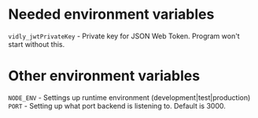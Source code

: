 # Needed environment variables

`vidly_jwtPrivateKey` - Private key for JSON Web Token. Program won't start without this.

# Other environment variables

`NODE_ENV` - Settings up runtime environment (development|test|production)
`PORT` - Setting up what port backend is listening to. Default is 3000.
